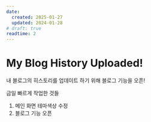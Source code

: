 ```yaml
---
date:
  created: 2025-01-27
  updated: 2024-01-28
# draft: true
readtime: 2
---
```


# My Blog History Uploaded!

내 블로그의 히스토리를 업데이트 하기 위해 블로그 기능을 오픈!

<!-- more -->

금일 빠르게 작업한 것들

1. 메인 화면 테마색상 수정
2. 블로그 기능 오픈
